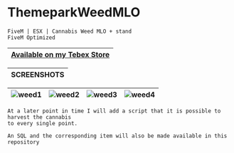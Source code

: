 # ThemeparkWeedMLO

```yarn
FiveM | ESX | Cannabis Weed MLO + stand
FiveM Optimized
```

|[Available on my Tebex Store](https://alphadevelopment.tebex.io/checkout/packages/add/6803128/single)|
|---|

|SCREENSHOTS|
|---|

|![weed1](https://github.com/user-attachments/assets/818b2fd6-ad75-4bf1-a5e2-cd56c992a63a)|![weed2](https://github.com/user-attachments/assets/e961377b-4f89-4bb3-89be-86e262a7ab08)|![weed3](https://github.com/user-attachments/assets/bd7039ec-f303-4fb1-bcca-9973b54bec1a)|![weed4](https://github.com/user-attachments/assets/49e04f2b-6d4b-4a29-85e5-db4e305defb9)
|---|---|---|---|

```yarn
At a later point in time I will add a script that it is possible to harvest the cannabis
to every single point.

An SQL and the corresponding item will also be made available in this repository
```

